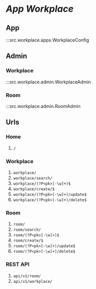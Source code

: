 # ***App Workplace***

## App
:::src.workplace.apps.WorkplaceConfig

## Admin

### Workplace
:::src.workplace.admin.WorkplaceAdmin

### Room
:::src.workplace.admin.RoomAdmin

## Urls

### Home

1. ```/```

### Workplace

 1. ```workplace/```
 2. ```workplace/search/```
 3. ```workplace/(?P<pk>[-\w]+)$```
 4. ```workplace/create/$```
 5. ```workplace/(?P<pk>[-\w]+)/update$```
 6. ```workplace/(?P<pk>[-\w]+)/delete$```

### Room

 1. ```room/```
 2. ```room/search/```
 3. ```room/(?P<pk>[-\w]+)$```
 4. ```room/create/$```
 5. ```room/(?P<pk>[-\w]+)/update$```
 6. ```room/(?P<pk>[-\w]+)/delete$```

### REST API

1. ```api/v1/room/```
2. ```api/v1/workplace/```
